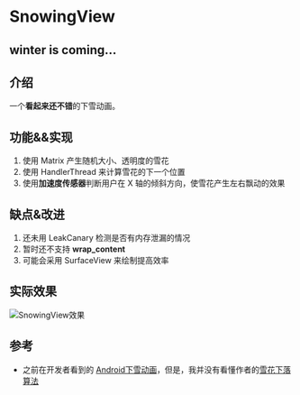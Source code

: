 # SnowingView 

## winter is coming...

## 介绍
一个**看起来还不错**的下雪动画。

## 功能&&实现
1. 使用 Matrix 产生随机大小、透明度的雪花
2. 使用 HandlerThread 来计算雪花的下一个位置
3. 使用**加速度传感器**判断用户在 X 轴的倾斜方向，使雪花产生左右飘动的效果

## 缺点&改进
1. 还未用 LeakCanary 检测是否有内存泄漏的情况
2. 暂时还不支持 **wrap_content**
3. 可能会采用 SurfaceView 来绘制提高效率

## 实际效果
![SnowingView效果](./design/SnowingView.gif)


## 参考
- 之前在开发者看到的 [Android下雪动画](http://www.devtf.cn/?p=1268)，但是，我并没有看懂作者的[雪花下落算法](http://www.openprocessing.org/sketch/84771)
